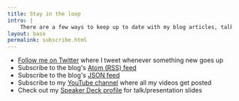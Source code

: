 ```yaml
---
title: Stay in the loop
intro: |
    There are a few ways to keep up to date with my blog articles, talks and videos:
layout: base
permalink: subscribe.html
---
```


- [Follow me on Twitter](https://twitter.com/tempertemper) where I tweet whenever something new goes up
- Subscribe to the blog's [Atom (RSS) feed](/feeds/blog/feed.xml)
- Subscribe to the blog's [JSON feed](/feeds/blog/feed.json)
- Subscribe to my [YouTube channel](https://www.youtube.com/tempertemper) where all my videos get posted
- Check out my [Speaker Deck profile](https://speakerdeck.com/tempertemper) for talk/presentation slides
